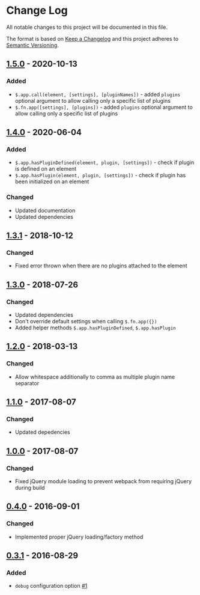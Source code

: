 # Change Log
All notable changes to this project will be documented in this file.

The format is based on [Keep a Changelog](http://keepachangelog.com/)
and this project adheres to [Semantic Versioning](http://semver.org/).

## [1.5.0] - 2020-10-13
### Added
- `$.app.call(element, [settings], [pluginNames])` - added `plugins` optional argument to allow calling only a specific list of plugins
- `$.fn.app([settings], [plugins])` - added `plugins` optional argument to allow calling only a specific list of plugins

## [1.4.0] - 2020-06-04
### Added
- `$.app.hasPluginDefined(element, plugin, [settings])` - check if plugin is defined on an element
- `$.app.hasPlugin(element, plugin, [settings])` - check if plugin has been initialized on an element
### Changed
- Updated documentation
- Updated dependencies

## [1.3.1] - 2018-10-12
### Changed
- Fixed error thrown when there are no plugins attached to the element

## [1.3.0] - 2018-07-26
### Changed
- Updated dependencies
- Don't override default settings when calling ```$.fn.app({})```
- Added helper methods ```$.app.hasPluginDefined```, ```$.app.hasPlugin```

## [1.2.0] - 2018-03-13
### Changed
- Allow whitespace additionally to comma as multiple plugin name separator

## [1.1.0] - 2017-08-07
### Changed
- Updated depedencies

## [1.0.0] - 2017-08-07
### Changed
- Fixed jQuery module loading to prevent webpack from requiring jQuery during build

## [0.4.0] - 2016-09-01
### Changed
- Implemented proper jQuery loading/factory method

## [0.3.1] - 2016-08-29
### Added
- ```debug``` configuration option [\#1](https://github.com/kasparsz/jquery-app/issues/1)


[1.5.0]: https://github.com/kasparsz/jquery-app/compare/v1.4.0...v1.5.1
[1.4.0]: https://github.com/kasparsz/jquery-app/compare/v1.3.1...v1.4.0
[1.3.1]: https://github.com/kasparsz/jquery-app/compare/v1.3.0...v1.3.1
[1.3.0]: https://github.com/kasparsz/jquery-app/compare/v1.2.0...v1.3.0
[1.2.0]: https://github.com/kasparsz/jquery-app/compare/v1.1.0...v1.2.0
[1.1.0]: https://github.com/kasparsz/jquery-app/compare/v1.0.0...v1.1.0
[1.0.0]: https://github.com/kasparsz/jquery-app/compare/v0.4.0...v1.0.0
[0.4.0]: https://github.com/kasparsz/jquery-app/compare/v0.3.1...v0.4.0
[0.3.1]: https://github.com/kasparsz/jquery-app/compare/v0.2.2...v0.3.1
